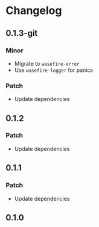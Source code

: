 # Changelog

## 0.1.3-git

### Minor

- Migrate to `wasefire-error`
- Use `wasefire-logger` for panics

### Patch

- Update dependencies

## 0.1.2

### Patch

- Update dependencies

## 0.1.1

### Patch

- Update dependencies

## 0.1.0

<!-- Increment to skip CHANGELOG.md test: 7 -->
